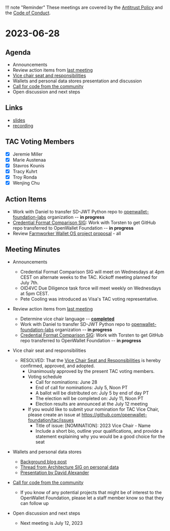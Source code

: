 !!! note "Reminder"
    These meetings are covered by the [Antitrust Policy](../governance/antitrust.md) and the [Code of Conduct](../governance/code-of-conduct.md).

# 2023-06-28

## Agenda
- Announcements
- Review action items from [last meeting](./2023-06-14.md#action-items)
- [Vice chair seat and responsibilities](https://github.com/openwallet-foundation/tac/pull/31)
- Wallets and personal data stores presentation and discussion
- [Call for code from the community](https://github.com/openwallet-foundation/project-proposals)
- Open discussion and next steps

## Links
- [slides](https://docs.google.com/presentation/d/1e5st-h7Ab41Z666t_VCA0Ga4EgZbtIbs3A72lf-gu3I/edit?usp=sharing)
- [recording](https://zoom.us/rec/play/Mae9cqrjfApc4YdruDr5LWdKQU0-VKzyq_iWnWPpALC_7vvuCDUEfCVcof0qwVnJ9dTOT54t3Dvaenla.a48ndetXpRK0zSH4)

## TAC Voting Members

- [x] Jeremie Miller
- [x] Marie Austenaa
- [x] Stavros Kounis
- [x] Tracy Kuhrt
- [x] Troy Ronda
- [x] Wenjing Chu

## Action Items
- Work with Daniel to transfer SD-JWT Python repo to [openwallet-foundation-labs](https://github.com/openwallet-foundation-labs) organization -- **in progress**
- [Credential Format Comparison SIG](https://github.com/openwallet-foundation/tac/issues/26): Work with Torsten to get GitHub repo transferred to OpenWallet Foundation -- **in progress**
- Review [Farmworker Wallet OS project proposal](https://github.com/openwallet-foundation/project-proposals/pull/10) - all

## Meeting Minutes
- Announcements
    - Credential Format Comparison SIG will meet on Wednesdays at 4pm CEST on alternate weeks to the TAC. Kickoff meeting planned for July 7th.
    - OID4VC Due Diligence task force will meet weekly on Wednesdays at 5pm CEST.
    - Pete Cooling was introduced as Visa's TAC voting representative.

- Review action items from [last meeting](./2023-06-14.md#action-items)
    - Determine vice chair language -- [**completed**](https://github.com/openwallet-foundation/tac/pull/31)
    - Work with Daniel to transfer SD-JWT Python repo to [openwallet-foundation-labs](https://github.com/openwallet-foundation-labs) organization -- **in progress**
    - [Credential Format Comparison SIG](https://github.com/openwallet-foundation/tac/issues/26): Work with Torsten to get GitHub repo transferred to OpenWallet Foundation -- **in progress**

- Vice chair seat and responsibilities
    - RESOLVED: That the [Vice Chair Seat and Responsibilities](https://github.com/openwallet-foundation/tac/pull/31) is hereby confirmed, approved, and adopted.
        - Unanimously approved by the present TAC voting members.
        - Voting schedule
            - Call for nominations: June 28
            - End of call for nominations: July 5, Noon PT
            - A ballot will be distributed on: July 5 by end of day PT
            - The election will be completed on: July 11, Noon PT
            - Election results are announced at the July 12 meeting
        - If you would like to submit your nomination for TAC Vice Chair, please create an issue at https://github.com/openwallet-foundation/tac/issues
            - Title of issue: [NOMINATION]: 2023 Vice Chair - Name
            - Include a short bio, outline your qualifications, and provide a statement explaining why you would be a good choice for the seat

- Wallets and personal data stores
    - [Background blog post](https://medium.com/mydex/data-wallets-a-trap-waiting-to-be-sprung-857427ec70a)
    - [Thread from Architecture SIG on personal data](https://discord.com/channels/1022962884864643214/1044329759347331213)
    - [Presentation by David Alexander](https://drive.google.com/file/d/1WGF5gaGov4mUT_xFJD3KIt8_a39eIhQ6/view?usp=drive_link)

- [Call for code from the community](https://github.com/openwallet-foundation/project-proposals)
    - If you know of any potential projects that might be of interest to the OpenWallet Foundation, please let a staff member know so  that they can follow up

- Open discussion and next steps
    - Next meeting is July 12, 2023
